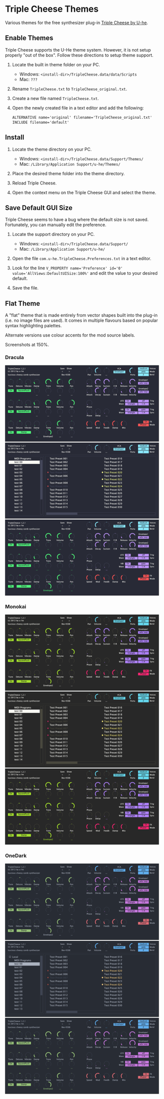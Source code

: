 # Triple Cheese Themes

Various themes for the free synthesizer plug-in [Triple Cheese by U-he](http://www.u-he.com/cms/triple-cheese).

## Enable Themes

Triple Cheese supports the U-He theme system. However, it is not setup properly "out of the box". Follow these directions to setup theme support.

1. Locate the built in theme folder on your PC.

    * Windows: `<install-dir>/TripleCheese.data/data/Scripts`
    * Mac: `???`

2. Rename `TripleCheese.txt` to `TripleCheese_original.txt`.

3. Create a new file named `TripleCheese.txt`.

4. Open the newly created file in a text editor and add the following:
   ```
   ALTERNATIVE name='original' filename='TripleCheese_original.txt'
   INCLUDE filename='default'
   ```

## Install

1. Locate the theme directory on your PC.

    * Windows: `<install-dir>/TripleCheese.data/Support/Themes/`
    * Mac: `/Library/Application Support/u-he/Themes/`

2. Place the desired theme folder into the theme directory.

3. Reload Triple Cheese.

4. Open the context menu on the Triple Cheese GUI and select the theme.

## Save Default GUI Size

Triple Cheese seems to have a bug where the default size is not saved. Fortunately, you can manually edit the preference.

1. Locate the support directory on your PC.

    * Windows: `<install-dir>/TripleCheese.data/Support/`
    * Mac: `/Library/Application Support/u-he/`

2. Open the file `com.u-he.TripleCheese.Preferences.txt` in a text editor.

3. Look for the line `V_PROPERTY name='Preference' id='0' value='AllViews:DefaultUISize:100%'` and edit the value to your desired default.

4. Save the file.

## Flat Theme

A "flat" theme that is made entirely from vector shapes built into the plug-in (i.e. no image files are used). It comes in multiple flavours based on popular syntax highlighting palettes.

Alternate versions use colour accents for the mod source labels.

Screenshots at 150%.

### Dracula
![Alt text](/screenshots/dracula.png?raw=true "dracula gui")
![Alt text](/screenshots/dracula-manager.png?raw=true "dracula gui manager")
![Alt text](/screenshots/dracula-alt.png?raw=true "dracula-alt gui")

### Monokai
![Alt text](/screenshots/monokai.png?raw=true "monokai gui")
![Alt text](/screenshots/monokai-manager.png?raw=true "monokai gui manager")
![Alt text](/screenshots/monokai-alt.png?raw=true "monokai-alt gui")

### OneDark
![Alt text](/screenshots/onedark.png?raw=true "onedark gui")
![Alt text](/screenshots/onedark-manager.png?raw=true "onedark gui manager")
![Alt text](/screenshots/onedark-alt.png?raw=true "onedark-alt gui")
